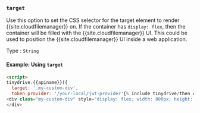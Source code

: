 ### `target`

Use this option to set the CSS selector for the target element to render {{site.cloudfilemanager}} on. If the container has `display: flex`, then the container will be filled with the {{site.cloudfilemanager}} UI. This could be used to position the {{site.cloudfilemanager}} UI inside a web application.

Type
: `String`

#### Example: Using `target`

```html
<script>
tinydrive.{{apiname}}({
  target: '.my-custom-div',
  token_provider: '/your-local/jwt-provider'{% include tinydrive/then_code_chunk.md %}</script>
<div class="my-custom-div" style="display: flex; width: 800px; height: 600px">
</div>
```
